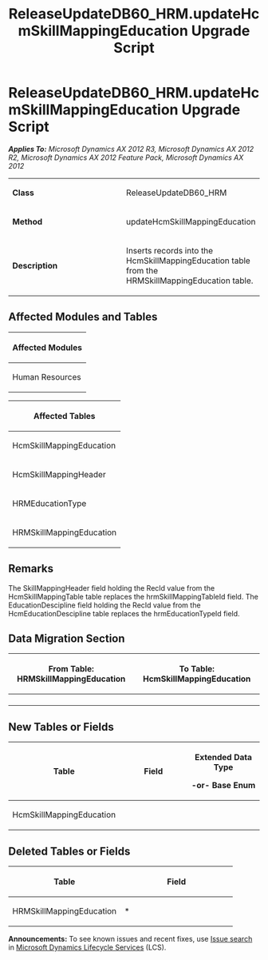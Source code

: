 ﻿---
title: ReleaseUpdateDB60_HRM.updateHcmSkillMappingEducation Upgrade Script
TOCTitle: ReleaseUpdateDB60_HRM.updateHcmSkillMappingEducation Upgrade Script
ms:assetid: 5a3c2235-4d49-8290-4dd9-560be7a726ad
ms:mtpsurl: https://msdn.microsoft.com/en-us/library/JJ736298(v=AX.60)
ms:contentKeyID: 49708469
ms.date: 05/18/2015
mtps_version: v=AX.60
---

# ReleaseUpdateDB60\_HRM.updateHcmSkillMappingEducation Upgrade Script 


_**Applies To:** Microsoft Dynamics AX 2012 R3, Microsoft Dynamics AX 2012 R2, Microsoft Dynamics AX 2012 Feature Pack, Microsoft Dynamics AX 2012_

<table>
<colgroup>
<col style="width: 50%" />
<col style="width: 50%" />
</colgroup>
<tbody>
<tr class="odd">
<td><p><strong>Class</strong></p></td>
<td><p>ReleaseUpdateDB60_HRM</p></td>
</tr>
<tr class="even">
<td><p><strong>Method</strong></p></td>
<td><p>updateHcmSkillMappingEducation</p></td>
</tr>
<tr class="odd">
<td><p><strong>Description</strong></p></td>
<td><p>Inserts records into the HcmSkillMappingEducation table from the HRMSkillMappingEducation table.</p></td>
</tr>
</tbody>
</table>


## Affected Modules and Tables

<table>
<colgroup>
<col style="width: 100%" />
</colgroup>
<thead>
<tr class="header">
<th><p>Affected Modules</p></th>
</tr>
</thead>
<tbody>
<tr class="odd">
<td><p>Human Resources</p></td>
</tr>
</tbody>
</table>


<table>
<colgroup>
<col style="width: 100%" />
</colgroup>
<thead>
<tr class="header">
<th><p>Affected Tables</p></th>
</tr>
</thead>
<tbody>
<tr class="odd">
<td><p>HcmSkillMappingEducation</p></td>
</tr>
<tr class="even">
<td><p>HcmSkillMappingHeader</p></td>
</tr>
<tr class="odd">
<td><p>HRMEducationType</p></td>
</tr>
<tr class="even">
<td><p>HRMSkillMappingEducation</p></td>
</tr>
</tbody>
</table>


## Remarks

The SkillMappingHeader field holding the RecId value from the HcmSkillMappingTable table replaces the hrmSkillMappingTableId field. The EducationDescipline field holding the RecId value from the HcmEducationDescipline table replaces the hrmEducationTypeId field.

## Data Migration Section

<table>
<colgroup>
<col style="width: 50%" />
<col style="width: 50%" />
</colgroup>
<thead>
<tr class="header">
<th><p>From Table: HRMSkillMappingEducation</p></th>
<th><p>To Table: HcmSkillMappingEducation</p></th>
</tr>
</thead>
<tbody>
<tr class="odd">
<td><p></p></td>
<td><p></p></td>
</tr>
</tbody>
</table>


## New Tables or Fields

<table>
<colgroup>
<col style="width: 33%" />
<col style="width: 33%" />
<col style="width: 33%" />
</colgroup>
<thead>
<tr class="header">
<th><p>Table</p></th>
<th><p>Field</p></th>
<th><p>Extended Data Type</p>
<p>-or- Base Enum</p></th>
</tr>
</thead>
<tbody>
<tr class="odd">
<td><p>HcmSkillMappingEducation</p></td>
<td><p></p></td>
<td><p></p></td>
</tr>
</tbody>
</table>


## Deleted Tables or Fields

<table>
<colgroup>
<col style="width: 50%" />
<col style="width: 50%" />
</colgroup>
<thead>
<tr class="header">
<th><p>Table</p></th>
<th><p>Field</p></th>
</tr>
</thead>
<tbody>
<tr class="odd">
<td><p>HRMSkillMappingEducation</p></td>
<td><p>*</p></td>
</tr>
</tbody>
</table>

  
**Announcements:** To see known issues and recent fixes, use [Issue search](http://go.microsoft.com/fwlink/?linkid=389258) in [Microsoft Dynamics Lifecycle Services](http://go.microsoft.com/fwlink/?linkid=306505) (LCS).

